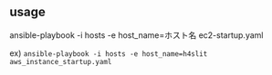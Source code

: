 ## usage

ansible-playbook -i hosts -e host_name=ホスト名 ec2-startup.yaml

ex) `ansible-playbook -i hosts -e host_name=h4slit aws_instance_startup.yaml`
